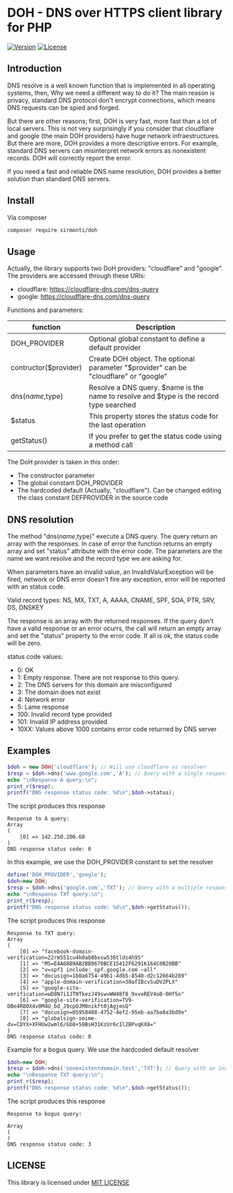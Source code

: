 # DOH - DNS over HTTPS client library for PHP


[![Version](https://poser.pugx.org/sirmonti/doh/version)](//packagist.org/packages/sirmonti/doh)
[![License](https://poser.pugx.org/sirmonti/doh/license)](//packagist.org/packages/sirmonti/doh)

## Introduction

DNS resolve is a well known function that is implemented in all operating systems, then, Why we need a different way to do it?
The main reason is privacy, standard DNS protocol don't encrypt connections, which means DNS requests can be spied and forged.

But there are other reasons; first, DOH is very fast, more fast than a lot of local servers. This is not very surprisingly if you consider that cloudflare
and google (the main DOH providers) have huge network infraestructures. But there are more, DOH provides a more descriptive errors. For example,
standard DNS servers can misinterpret network errors as nonexistent records. DOH will correctly report the error.

If you need a fast and reliable DNS name resolution, DOH provides a better solution than standard DNS servers.

## Install

Vía composer

``` bash
composer require sirmonti/doh
```

## Usage

Actually, the library supports two DoH providers: "cloudflare" and "google".
The providers are accessed through these URIs:
- cloudflare: https://cloudflare-dns.com/dns-query
- google: https://cloudflare-dns.com/dns-query

Functions and parameters:

|function|Description|
|---|---|
|DOH_PROVIDER|Optional global constant to define a default provider|
|contructor($provider)|Create DOH object. The optional parameter "$provider" can be "cloudflare" or "google"|
|dns($name,$type)|Resolve a DNS query. $name is the name to resolve and $type is the record type searched|
|$status|This property stores the status code for the last operation|
|getStatus()|If you prefer to get the status code using a method call|

The DoH provider is taken in this order:
- The constructor parameter
- The global constant DOH_PROVIDER
- The hardcoded default (Actually, "cloudflare"). Can be changed
  editing the class constant DEFPROVIDER in the source code

## DNS resolution

The method "dns($name,$type)" execute a DNS query. The query return an array with the
responses. In case of error the function returns an empty array and set "status"
attribute with the error code. The parameters are the name we want resolve
and the record type we are asking for.

When parameters have an invalid value, an InvalidValurException will be fired,
network or DNS error doesn't fire any exception, error will be reported with an
status code.

Valid record types: NS, MX, TXT, A, AAAA, CNAME, SPF, SOA, PTR, SRV, DS, DNSKEY

The response is an array with the returned responses. If the query don't have a
valid response or an error ocurrs, the call will return an empty array and set
the "status" property to the error code. If all is ok, the status code will be zero.

status code values:
- 0: OK
- 1: Empty response. There are not response to this query.
- 2: The DNS servers for this domain are misconfigured
- 3: The domain does not exist
- 4: Network error
- 5: Lame response
- 100: Invalid record type provided
- 101: Invalid IP address provided
- 10XX: Values above 1000 contains error code returned by DNS server

## Examples

```php
$doh = new DOH('cloudflare'); // Will use cloudflare as resolver
$resp = $doh->dns('www.google.com','A'); // Query with a single response
echo "\nResponse A query:\n";
print_r($resp);
printf("DNS response status code: %d\n",$doh->status);
```

The script produces this response
```
Response to A query:
Array
(
    [0] => 142.250.200.68
)
DNS response status code: 0
```
In this example, we use the DOH_PROVIDER constant to set the resolver

```php
define('DOH_PROVIDER','google');
$doh=new DOH;
$resp = $doh->dns('google.com','TXT'); // Query with a multiple response
echo "\nResponse TXT query:\n";
print_r($resp);
printf("DNS response status code: %d\n",$doh->getStatus());
```
The script produces this response
```
Response to TXT query:
Array
(
    [0] => "facebook-domain-verification=22rm551cu4k0ab0bxsw536tlds4h95"
    [1] => "MS=E4A68B9AB2BB9670BCE15412F62916164C0B20BB"
    [2] => "v=spf1 include:_spf.google.com ~all"
    [3] => "docusign=1b0a6754-49b1-4db5-8540-d2c12664b289"
    [4] => "apple-domain-verification=30afIBcvSuDV2PLX"
    [5] => "google-site-verification=wD8N7i1JTNTkezJ49swvWW48f8_9xveREV4oB-0Hf5o"
    [6] => "google-site-verification=TV9-DBe4R80X4v0M4U_bd_J9cpOJM0nikft0jAgjmsQ"
    [7] => "docusign=05958488-4752-4ef2-95eb-aa7ba8a3bd0e"
    [8] => "globalsign-smime-dv=CDYX+XFHUw2wml6/Gb8+59BsH31KzUr6c1l2BPvqKX8="
)
DNS response status code: 0
```

Example for a bogus query. We use the hardcoded default resolver
```php
$doh=new DOH;
$resp = $doh->dns('nonexistentdomain.test','TXT'); // Query with an invalid response
echo "\nResponse TXT query:\n";
print_r($resp);
printf("DNS response status code: %d\n",$doh->getStatus());
```
The script produces this response
```
Response to bogus query:

Array
(
)
DNS response status code: 3
```

## LICENSE

This library is licensed under [MIT LICENSE](LICENSE)
